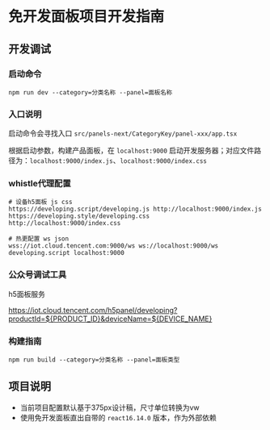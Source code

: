 # 免开发面板项目开发指南

## 开发调试

### 启动命令

`npm run dev --category=分类名称 --panel=面板名称`

### 入口说明

启动命令会寻找入口 `src/panels-next/CategoryKey/panel-xxx/app.tsx`

根据启动参数，构建产品面板，在 `localhost:9000` 启动开发服务器；对应文件路径为：`localhost:9000/index.js`、`localhost:9000/index.css`

### whistle代理配置

```
# 设备h5面板 js css
https://developing.script/developing.js http://localhost:9000/index.js
https://developing.style/developing.css http://localhost:9000/index.css

# 热更配置 ws json
wss://iot.cloud.tencent.com:9000/ws ws://localhost:9000/ws
developing.script localhost:9000
```

### 公众号调试工具

h5面板服务

https://iot.cloud.tencent.com/h5panel/developing?productId=${PRODUCT_ID}&deviceName=${DEVICE_NAME}

### 构建指南
`npm run build --category=分类名称 --panel=面板类型`

## 项目说明
- 当前项目配置默认基于375px设计稿，尺寸单位转换为vw
- 使用免开发面板直出自带的 `react16.14.0` 版本，作为外部依赖


